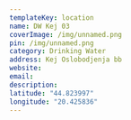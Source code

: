 ```yaml
---
templateKey: location
name: DW Kej 03
coverImage: /img/unnamed.png
pin: /img/unnamed.png
category: Drinking Water
address: Kej Oslobodjenja bb
website:
email: 
description:
latitude: "44.823997"
longitude: "20.425836"
---
```

